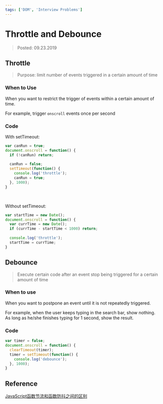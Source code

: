 ```yaml
---
tags: ['DOM', 'Interview Problems']
---
```


# Throttle and Debounce

> Posted: 09.23.2019

<Tag />

## Throttle

> Purpose: limit number of events triggered in a certain amount of time

### When to Use

When you want to restrict the trigger of events within a certain amount of time.

For example, trigger `onscroll` events once per second

### Code

With setTimeout:
```javascript
var canRun = true;
document.onscroll = function() {
  if (!canRun) return;
  
  canRun = false;
  setTimeout(function() {
    console.log('throttle');
    canRun = true;
  }, 1000);
}
```

<br />

Without setTimeout:
```javascript
var startTime = new Date();
document.onscroll = function() {
  var currTime = new Date();
  if (currTime - startTime < 1000) return;
  
  console.log('throttle');
  startTime = currTime;
}
```

## Debounce

> Execute certain code after an event stop being triggered for a certain amount of time

### When to use

When you want to postpone an event until it is not repeatedly triggered.

For example, when the user keeps typing in the search bar, show nothing.  
As long as he/she finishes typing for 1 second, show the result.

### Code

```javascript
var timer = false;
document.onscroll = function() {
  clearTimeout(timer);
  timer = setTimeout(function() {
    console.log('debounce');
  }, 1000);
}
```

## Reference

[JavaScript函数节流和函数防抖之间的区别](https://www.cnblogs.com/walls/p/6399837.html)

<Disqus />